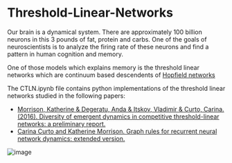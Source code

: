 # Threshold-Linear-Networks

Our brain is a dynamical system. There are approximately 100 billion neurons in this 3 pounds of fat, protein and carbs. One of the goals of neuroscientists is to analyze the firing rate of these neurons and find a pattern in human cognition and memory. 

One of those models which explains memory is the threshold linear networks which are continuum based descendents of [Hopfield networks](https://en.wikipedia.org/wiki/Hopfield_network)

The CTLN.ipynb file contains python implementations of the threshold linear networks studied in the following papers:
* [Morrison, Katherine & Degeratu, Anda & Itskov, Vladimir & Curto, Carina. (2016). Diversity of emergent dynamics in competitive threshold-linear networks: a preliminary report.](https://arxiv.org/abs/1605.04463)
* [Carina Curto and Katherine Morrison. Graph rules for recurrent neural network dynamics: extended version.](https://arxiv.org/pdf/2301.12638.pdf)

![image](https://github.com/AImeetsAG/Threshold-Linear-Networks/assets/109251237/7c92c2b8-0e12-4718-a581-0ad125323c64)
